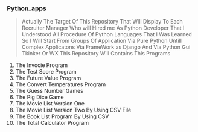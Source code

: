 ###  Python_apps
> Actually The Target Of This Repository That Will Display To Each Recruiter Manager Who will Hired me As Python Developer That I Understood All Procedure Of Python Languages That I Was Learned So I Will Start From Groups Of Application Via Pure Python Untill Complex Applicatons Via FrameWork as Django And Via Python Gui Tkinker Or WX This Repository Will Contains This Programs

1. The Invocie Program 
2. The Test Score Program
3. The Future Value Program
4. The Convert Temperatures Program
5. The Guess Number Games 
6. The Pig Dice Game
7. The Movie List Version One
8. The Movie List Version Two By Using CSV File
9. The Book List Program By Using CSV
10. The Total Calculator Program


